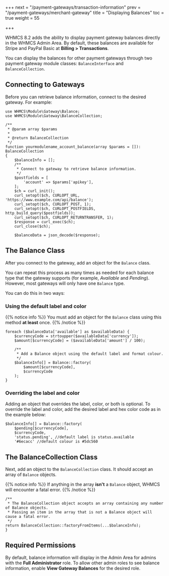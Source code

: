 +++
next = "/payment-gateways/transaction-information"
prev = "/payment-gateways/merchant-gateway"
title = "Displaying Balances"
toc = true
weight = 55

+++

WHMCS 8.2 adds the ability to display payment gateway balances directly in the WHMCS Admin Area. By default, these balances are available for Stripe and PayPal Basic at **Billing > Transactions**.

You can display the balances for other payment gateways through two payment gateway module classes: `BalanceInterface` and `BalanceCollection`.

## Connecting to Gateways

Before you can retrieve balance information, connect to the desired gateway. For example:

```
use WHMCS\Module\Gateway\Balance;
use WHMCS\Module\Gateway\BalanceCollection;

/**
 * @param array $params
 *
 * @return BalanceCollection
 */
function yourmodulename_account_balance(array $params = []): BalanceCollection
{
    $balanceInfo = [];
    /**
     * Connect to gateway to retrieve balance information.
     */
    $postfields = [
        'account' => $params['apikey'],
    ];
    $ch = curl_init();
    curl_setopt($ch, CURLOPT_URL, 'https://www.example.com/api/balance');
    curl_setopt($ch, CURLOPT_POST, 1);
    curl_setopt($ch, CURLOPT_POSTFIELDS, http_build_query($postfields));
    curl_setopt($ch, CURLOPT_RETURNTRANSFER, 1);
    $response = curl_exec($ch);
    curl_close($ch);

    $balanceData = json_decode($response);
```

## The Balance Class

After you connect to the gateway, add an object for the `Balance` class.

You can repeat this process as many times as needed for each balance type that the gateway supports (for example, *Available* and *Pending*). However, most gateways will only have one `Balance` type.

You can do this in two ways:

### Using the default label and color

{{% notice info %}}
You must add an object for the `Balance` class using this method **at least** once.
{{% /notice %}}

```
foreach ($balanceData['available'] as $availableData) {
    $currencyCode = strtoupper($availableData['currency']);
    $amount[$currencyCode] = ($availableData['amount'] / 100);

    /**
     * Add a Balance object using the default label and format colour.
     */
    $balanceInfo[] = Balance::factory(
        $amount[$currencyCode],
        $currencyCode
    );
}
```

### Overriding the label and color

Adding an object that overrides the label, color, or both is optional. To override the label and color, add the desired label and hex color code as in the example below:

```
$balanceInfo[] = Balance::factory(
    $pending[$currencyCode],
    $currencyCode,
    'status.pending', //default label is status.available
    '#6ecacc' //default colour is #5dc560
```

## The BalanceCollection Class

Next, add an object to the `BalanceCollection` class. It should accept an array of `Balance` objects.

{{% notice info %}}
If anything in the array **isn't** a `Balance` object, WHMCS will encounter a fatal error.
{{% /notice %}}

```
/**
 * The BalanceCollection object accepts an array containing any number of Balance objects.
 * Passing an item in the array that is not a Balance object will cause a fatal error.
 */
return BalanceCollection::factoryFromItems(...$balanceInfo);
}
```

## Required Permissions

By default, balance information will display in the Admin Area for admins with the **Full Administrator** role. To allow other admin roles to see balance information, enable **View Gateway Balances** for the desired role.
